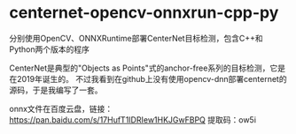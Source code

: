 # centernet-opencv-onnxrun-cpp-py
分别使用OpenCV、ONNXRuntime部署CenterNet目标检测，包含C++和Python两个版本的程序

CenterNet是典型的"Objects as Points"式的anchor-free系列的目标检测，它是在2019年诞生的。
不过我看到在github上没有使用opencv-dnn部署centernet的源码，于是我编写了一套。

onnx文件在百度云盘，链接：https://pan.baidu.com/s/17HufT1IDRIew1HKJGwFBPQ 
提取码：ow5i
